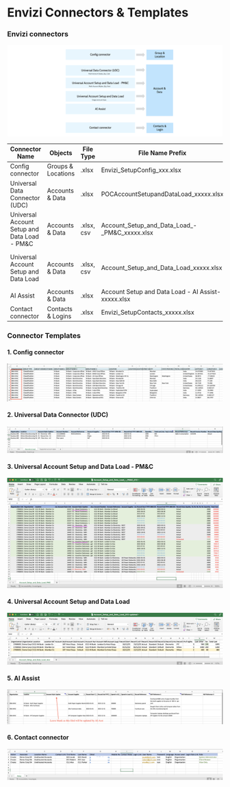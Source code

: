 # Envizi Connectors & Templates

### Envizi connectors

<img src="images/00-connectors.png">

<table>
    <thead>
        <th>Connector Name</th>
        <th>Objects</th>
        <th>File Type</th>
        <th>File Name Prefix</th>
        <th>Sheet Name</th>
        <th>Link</th>
    </thead>
    <tr>
        <td>Config connector</td>
        <td>Groups & Locations</td>
        <td>.xlsx</td>
        <td>Envizi_SetupConfig_xxx.xlsx</td>
        <td>Setup</td>
        <td></td>
        <td><a href="../121-Load-data-using-Universal-Account-Conenctor">Link</a></td>
    </tr>
    <tr>
        <td>Universal Data Connector (UDC)</td>
        <td>Accounts & Data</td>
        <td>.xlsx</td>
        <td>POCAccountSetupandDataLoad_xxxxx.xlsx</td>
        <td>Records to load</td>
        <td>Multi Account Styles, PM & C</td>
        <td><a href="../121-Load-data-using-Universal-Account-Conenctor">Link</a></td>
    </tr>
    <tr>
        <td>Universal Account Setup and Data Load - PM&C</td>
        <td>Accounts & Data</td>
        <td>.xlsx, csv</td>
        <td>Account_Setup_and_Data_Load_-_PM&C_xxxxx.xlsx</td>
        <td>Setup</td>
        <td>Multi Account Styles, PM & C</td>
        <td><a href="../122-3-Create-Scope3-data-using-AccountConnector">Link</a></td>
    </tr>
    <tr>
        <td>Universal Account Setup and Data Load</td>
        <td>Accounts & Data</td>
        <td>.xlsx, csv</td>
        <td>Account_Setup_and_Data_Load_xxxxx.xlsx</td>
        <td>Setup</td>
        <td>Single Account Style, Many fields</td>
        <td><a href="../123-Capture-data-through-Account-Setup-and-Data-Load-Template">Link</a></td>
    </tr>
    <tr>
        <td>AI Assist</td>
        <td>Accounts & Data</td>
        <td>.xlsx</td>
        <td>Account Setup and Data Load - AI Assist-xxxxx.xlsx</td>
        <td>Setup</td>
        <td></td>
        <td><a href="../124-Loading-Scope-3-Category1-data-using-AI-Assist">Link</a></td>
    </tr>
    <tr>
        <td>Contact connector</td>
        <td>Contacts & Logins</td>
        <td>.xlsx</td>
        <td>Envizi_SetupContacts_xxxxx.xlsx</td>
        <td>Setup</td>
        <td></td>
        <td><a href="../162-Creating-Contacts-and-Users-using-template">Link</a></td>
    </tr>
</table>


### Connector Templates

#### 1. Config connector

<img src="images/01-config-connector.png">

#### 2. Universal Data Connector (UDC)

<img src="images/02-udc.png">

#### 3. Universal Account Setup and Data Load - PM&C

<img src="images/03-pmc.png">

#### 4. Universal Account Setup and Data Load

<img src="images/04-asdl.png">

#### 5. AI Assist

<img src="images/05-ai-assist.png">

#### 6. Contact connector

<img src="images/06-contacts.png">
